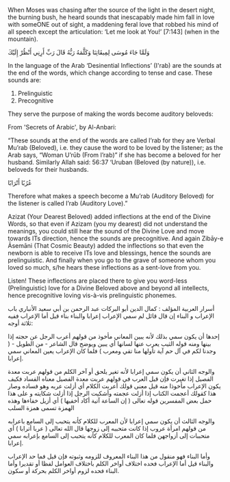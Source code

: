 When Moses was chasing after the source of the light in the desert night, the burning bush, he heard sounds that inescapably made him fall in love with someONE out of sight, a maddening feral love that robbed his mind of all speech except the articulation: ‘Let me look at You!’ [7:143] (when in the mountain). 

وَلَمَّا جَاءَ مُوسَى لِمِيقَاتِنَا وَكَلَّمَهُ رَبُّهُ قَالَ رَبِّ أَرِنِي أَنْظُرْ إِلَيْكَ

In the language of the Arab ‘Desinential Inflections’ (I'rab) are the sounds at the end of the words, which change according to tense and case. These sounds are:

1.    Prelinguistic
2.    Precognitive
 
They serve the purpose of making the words become auditory beloveds:

From 'Secrets of Arabic',
by Al-Anbari:

“These sounds at the end of the words are called I’rab for they are Verbal Mu’rab (Beloved), i.e. they cause the word to be loved by the listener; as the Arab says, “Woman U’rūb (From I’rab)” if she has become a beloved for her husband. Similarly Allah said: 56:37 ‘Uruban (Beloved (by nature)), i.e. beloveds for their husbands.

عُرُبًا أَتْرَابًا

Therefore what makes a speech become a Mu’rab (Auditory Beloved) for the listener is called I’rab (Auditory Love).”

Azizat (Your Dearest Beloved) added inflections at the end of the Divine Words, so that even if Azizam (you my dearest) did not understand the meanings, you could still hear the sound of the Divine Love and move towards ITs direction, hence the sounds are precognitive. And again Zibāy-e Āsemāni (That Cosmic Beauty) added the inflections so that even the newborn is able to receive ITs love and blessings, hence the sounds are prelinguistic.  And finally when you go to the grave of someone whom you loved so much, s/he hears these inflections as a sent-love from you.

Listen! These inflections are placed there to give you word-less (Prelinguistic) love for a Divine Beloved above and beyond all intellects, hence precognitive loving vis-à-vis prelinguistic phonemes.




أسرار العربية
المؤلف : كمال الدين أبو البركات عبد الرحمن بن أبي سعيد الأنباري
باب الإعراب و البناء
إن قال قائل لم سمي الإعراب إعرابا والبناء بناء قيل أما الإعراب ففيه ثلاثة أوجه:

إحدها أن يكون سمي بذلك لأنه يبين المعاني مأخوذ من قولهم أعرب الرجل عن حجته إذا بينها ومنه قوله الثيب يعرب عنها لسانها أي يبين ويوضح قال الشاعر - من الطويل -
( وجدنا لكم في آل حم آية تأولها منا تقي ومعرب ) فلما كان الإعراب يعين المعاني سمي إعرابا.

والوجه الثاني أن يكون سمي إعرابا لأنه تغير يلحق أو آخر الكلم من قولهم عربت معدة الفصيل إذا تغيرت فإن قيل العرب في قولهم عربت معدة الفصيل معناه الفساد فكيف يكون الإعراب مأخوذا منه قيل معنى قولك أعربت الكلام أي أزلت عربه وهو فساده وصار هذا كقولك أعجمت الكتاب إذا أزلت عجمته وأشكيت الرجل إذا أزلت شكايته و على هذا حمل بعض المفسرين قوله تعالى ( إن الساعة آتية أكاد أخفيها ) أي أزيل خفاءها وهذه الهمزة تسمى همزة السلب

 والوجه الثالث أن يكون سمي إعرابا لأن المعرب للكلام كأنه يتحبب إلى السامع باعرابه من قولهم امرأة عروب إذا كانت متحببه إلى زوجها قال الله تعالى ( عربا أترابا ) أي متحببات إلى أزواجهن فلما كان المعرب للكلام كأنه يتحبب إلى السامع بإعرابه سمي إعرابا.

وأما البناء فهو منقول من هذا البناء المعروف للزومه وثبوته فإن قيل فما حد الإعراب والبناء قيل أما الإعراب فحده اختلاف أواخر الكلم باختلاف العوامل لفظا أو تقديرا وأما البناء فحده لزوم أواخر الكلم بحركة أو سكون.
